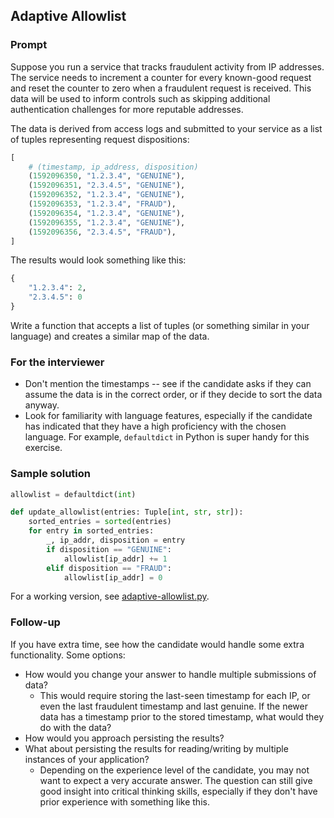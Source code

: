 ## Adaptive Allowlist

### Prompt
Suppose you run a service that tracks fraudulent activity from IP addresses. The service needs to increment a counter for every known-good request and reset the counter to zero when a fraudulent request is received. This data will be used to inform controls such as skipping additional authentication challenges for more reputable addresses.

The data is derived from access logs and submitted to your service as a list of tuples representing request dispositions:

```python
[
    # (timestamp, ip_address, disposition)
    (1592096350, "1.2.3.4", "GENUINE"),
    (1592096351, "2.3.4.5", "GENUINE"),
    (1592096352, "1.2.3.4", "GENUINE"),
    (1592096353, "1.2.3.4", "FRAUD"),
    (1592096354, "1.2.3.4", "GENUINE"),
    (1592096355, "1.2.3.4", "GENUINE"),
    (1592096356, "2.3.4.5", "FRAUD"),
]
```

The results would look something like this:

```python
{
    "1.2.3.4": 2,
    "2.3.4.5": 0
}
```

Write a function that accepts a list of tuples (or something similar in your language) and creates a similar map of the data.

### For the interviewer

- Don't mention the timestamps -- see if the candidate asks if they can assume the data is in the correct order, or if they decide to sort the data anyway.
- Look for familiarity with language features, especially if the candidate has indicated that they have a high proficiency with the chosen language. For example, `defaultdict` in Python is super handy for this exercise.

### Sample solution

```python
allowlist = defaultdict(int)

def update_allowlist(entries: Tuple[int, str, str]):
    sorted_entries = sorted(entries)
    for entry in sorted_entries:
        _, ip_addr, disposition = entry
        if disposition == "GENUINE":
            allowlist[ip_addr] += 1
        elif disposition == "FRAUD":
            allowlist[ip_addr] = 0
```

For a working version, see [adaptive-allowlist.py](adaptive-allowlist.py).

### Follow-up

If you have extra time, see how the candidate would handle some extra functionality. Some options:

- How would you change your answer to handle multiple submissions of data?
  - This would require storing the last-seen timestamp for each IP, or even the last fraudulent timestamp and last genuine. If the newer data has a timestamp prior to the stored timestamp, what would they do with the data?
- How would you approach persisting the results?
- What about persisting the results for reading/writing by multiple instances of your application?
  - Depending on the experience level of the candidate, you may not want to expect a very accurate answer. The question can still give good insight into critical thinking skills, especially if they don't have prior experience with something like this.
